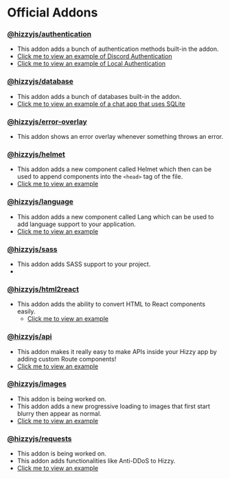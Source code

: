 # Official Addons

### [@hizzyjs/authentication](./authentication)

- This addon adds a bunch of authentication methods built-in the addon.
- [Click me to view an example of Discord Authentication](https://github.com/hizzyjs/hizzy/tree/main/examples/discord-auth)
- [Click me to view an example of Local Authentication](https://github.com/hizzyjs/hizzy/tree/main/examples/local-auth)

### [@hizzyjs/database](./database)

- This addon adds a bunch of databases built-in the addon.
- [Click me to view an example of a chat app that uses SQLite](https://github.com/hizzyjs/hizzy/tree/main/examples/sql-chat)

### [@hizzyjs/error-overlay](./error-overlay)

- This addon shows an error overlay whenever something throws an error.

### [@hizzyjs/helmet](./helmet)

- This addon adds a new component called Helmet which then can be used to append components into the `<head>` tag of the
  file.
- [Click me to view an example](https://github.com/hizzyjs/hizzy/tree/main/examples/helmet)

### [@hizzyjs/language](./language)

- This addon adds a new component called Lang which can be used to add language support to your application.
- [Click me to view an example](https://github.com/hizzyjs/hizzy/tree/main/examples/language)

### [@hizzyjs/sass](./sass)

- This addon adds SASS support to your project.
- 
### [@hizzyjs/html2react](./html2react)

- This addon adds the ability to convert HTML to React components easily.
  - [Click me to view an example](https://github.com/hizzyjs/hizzy/tree/main/examples/html-jsx)

### [@hizzyjs/api](./api)

- This addon makes it really easy to make APIs inside your Hizzy app by adding custom Route components!
- [Click me to view an example](https://github.com/hizzyjs/hizzy/tree/main/examples/api)

### [@hizzyjs/images](./images)

- This addon is being worked on.
- This addon adds a new progressive loading to images that first start blurry then appear as normal.
- [Click me to view an example](https://github.com/hizzyjs/hizzy/tree/main/examples/images)

### [@hizzyjs/requests](./requests)

- This addon is being worked on.
- This addon adds functionalities like Anti-DDoS to Hizzy.
- [Click me to view an example](https://github.com/hizzyjs/hizzy/tree/main/examples/requests)